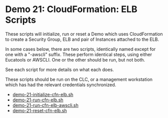 # Demo 21: CloudFormation: ELB Scripts

These scripts will initialize, run or reset a Demo which uses CloudFormation to create a Security
Group, ELB and pair of Instances attached to the ELB.

In some cases below, there are two scripts, identically named except for one with a "-awscli"
suffix. These perform identical steps, using either Eucatools or AWSCLI. One or the other
should be run, but not both.

See each script for more details on what each does.

These scripts should be run on the CLC, or a management workstation which has had the relevant
credentials synchronized.

* [demo-21-initialize-cfn-elb.sh](./demo-21-initialize-cfn-elb.sh)
* [demo-21-run-cfn-elb.sh](./demo-21-run-cfn-elb.sh)
* [demo-21-run-cfn-elb-awscli.sh](./demo-21-run-cfn-elb-awscli.sh)
* [demo-21-reset-cfn-elb.sh](./demo-21-reset-cfn-elb.sh)

